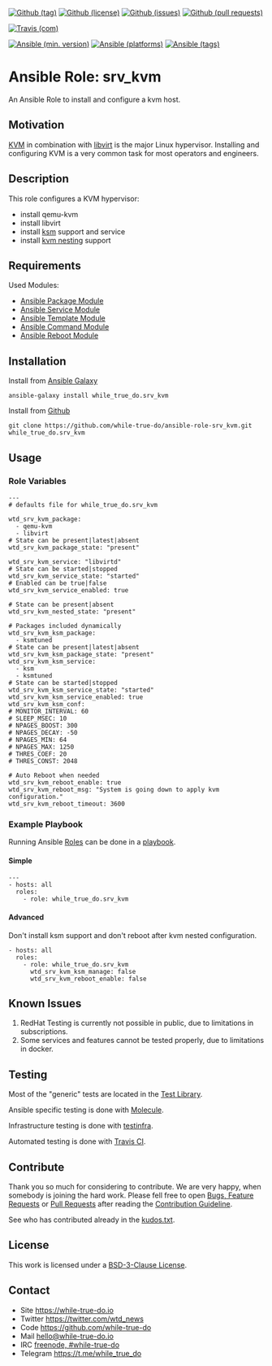 <!--
name: README.md
description: This file contains important information for the repository.
author: while-true-do.io
contact: hello@while-true-do.io
license: BSD-3-Clause
-->

<!-- github shields -->
[![Github (tag)](https://img.shields.io/github/tag/while-true-do/ansible-role-srv_kvm.svg)](https://github.com/while-true-do/ansible-role-srv_kvm/tags)
[![Github (license)](https://img.shields.io/github/license/while-true-do/ansible-role-srv_kvm.svg)](https://github.com/while-true-do/ansible-role-srv_kvm/blob/master/LICENSE)
[![Github (issues)](https://img.shields.io/github/issues/while-true-do/ansible-role-srv_kvm.svg)](https://github.com/while-true-do/ansible-role-srv_kvm/issues)
[![Github (pull requests)](https://img.shields.io/github/issues-pr/while-true-do/ansible-role-srv_kvm.svg)](https://github.com/while-true-do/ansible-role-srv_kvm/pulls)
<!-- travis shields -->
[![Travis (com)](https://img.shields.io/travis/com/while-true-do/ansible-role-srv_kvm.svg)](https://travis-ci.com/while-true-do/ansible-role-srv_kvm)
<!-- ansible shields -->
[![Ansible (min. version)](https://img.shields.io/badge/dynamic/yaml.svg?label=Min.%20Ansible%20Version&url=https%3A%2F%2Fraw.githubusercontent.com%2Fwhile-true-do%2Fansible-role-srv_kvm%2Fmaster%2Fmeta%2Fmain.yml&query=%24.galaxy_info.min_ansible_version&colorB=black)](https://galaxy.ansible.com/while_true_do/srv_kvm)
[![Ansible (platforms)](https://img.shields.io/badge/dynamic/yaml.svg?label=Supported%20OS&url=https%3A%2F%2Fraw.githubusercontent.com%2Fwhile-true-do%2Fansible-role-srv_kvm%2Fmaster%2Fmeta%2Fmain.yml&query=galaxy_info.platforms%5B*%5D.name&colorB=black)](https://galaxy.ansible.com/while_true_do/srv_kvm)
[![Ansible (tags)](https://img.shields.io/badge/dynamic/yaml.svg?label=Galaxy%20Tags&url=https%3A%2F%2Fraw.githubusercontent.com%2Fwhile-true-do%2Fansible-role-srv_kvm%2Fmaster%2Fmeta%2Fmain.yml&query=%24.galaxy_info.galaxy_tags%5B*%5D&colorB=black)](https://galaxy.ansible.com/while_true_do/srv_kvm)

# Ansible Role: srv_kvm

An Ansible Role to install and configure a kvm host.

## Motivation

[KVM](https://www.linux-kvm.org/page/Main_Page) in combination with
[libvirt](https://libvirt.org/) is the major Linux hypervisor. Installing and
configuring KVM is a very common task for most operators and engineers.

## Description

This role configures a KVM hypervisor:

-   install qemu-kvm
-   install libvirt
-   install [ksm](https://www.linux-kvm.org/page/KSM) support and service
-   install [kvm nesting](https://www.linux-kvm.org/page/Nested_Guests) support

## Requirements

Used Modules:

-   [Ansible Package Module](https://docs.ansible.com/ansible/latest/modules/package_module.html)
-   [Ansible Service Module](https://docs.ansible.com/ansible/latest/modules/service_module.html)
-   [Ansible Template Module](https://docs.ansible.com/ansible/latest/modules/template_module.html)
-   [Ansible Command Module](https://docs.ansible.com/ansible/latest/modules/command_module.html)
-   [Ansible Reboot Module](https://docs.ansible.com/ansible/latest/modules/reboot_module.html)


## Installation

Install from [Ansible Galaxy](https://galaxy.ansible.com/while_true_do/srv_kvm)
```
ansible-galaxy install while_true_do.srv_kvm
```

Install from [Github](https://github.com/while-true-do/ansible-role-srv_kvm)
```
git clone https://github.com/while-true-do/ansible-role-srv_kvm.git while_true_do.srv_kvm
```

## Usage

### Role Variables

```
---
# defaults file for while_true_do.srv_kvm

wtd_srv_kvm_package:
  - qemu-kvm
  - libvirt
# State can be present|latest|absent
wtd_srv_kvm_package_state: "present"

wtd_srv_kvm_service: "libvirtd"
# State can be started|stopped
wtd_srv_kvm_service_state: "started"
# Enabled can be true|false
wtd_srv_kvm_service_enabled: true

# State can be present|absent
wtd_srv_kvm_nested_state: "present"

# Packages included dynamically
wtd_srv_kvm_ksm_package:
  - ksmtuned
# State can be present|latest|absent
wtd_srv_kvm_ksm_package_state: "present"
wtd_srv_kvm_ksm_service:
  - ksm
  - ksmtuned
# State can be started|stopped
wtd_srv_kvm_ksm_service_state: "started"
wtd_srv_kvm_ksm_service_enabled: true
wtd_srv_kvm_ksm_conf:
# MONITOR_INTERVAL: 60
# SLEEP_MSEC: 10
# NPAGES_BOOST: 300
# NPAGES_DECAY: -50
# NPAGES_MIN: 64
# NPAGES_MAX: 1250
# THRES_COEF: 20
# THRES_CONST: 2048

# Auto Reboot when needed
wtd_srv_kvm_reboot_enable: true
wtd_srv_kvm_reboot_msg: "System is going down to apply kvm configuration."
wtd_srv_kvm_reboot_timeout: 3600
```

### Example Playbook

Running Ansible
[Roles](https://docs.ansible.com/ansible/latest/user_guide/playbooks_reuse_roles.html)
can be done in a
[playbook](https://docs.ansible.com/ansible/latest/user_guide/playbooks_intro.html).

#### Simple

```
---
- hosts: all
  roles:
    - role: while_true_do.srv_kvm
```

#### Advanced

Don't install ksm support and don't reboot after kvm nested configuration.

```
- hosts: all
  roles:
    - role: while_true_do.srv_kvm
      wtd_srv_kvm_ksm_manage: false
      wtd_srv_kvm_reboot_enable: false
```

## Known Issues

1.  RedHat Testing is currently not possible in public, due to limitations
    in subscriptions.
2.  Some services and features cannot be tested properly, due to limitations
    in docker.

## Testing

Most of the "generic" tests are located in the
[Test Library](https://github.com/while-true-do/test-library).

Ansible specific testing is done with
[Molecule](https://molecule.readthedocs.io/en/stable/).

Infrastructure testing is done with
[testinfra](https://testinfra.readthedocs.io/en/stable/).

Automated testing is done with [Travis CI](https://travis-ci.com/while-true-do).

## Contribute

Thank you so much for considering to contribute. We are very happy, when somebody
is joining the hard work. Please fell free to open
[Bugs, Feature Requests](https://github.com/while-true-do/ansible-role-srv_kvm/issues)
or [Pull Requests](https://github.com/while-true-do/ansible-role-srv_kvm/pulls) after
reading the [Contribution Guideline](https://github.com/while-true-do/doc-library/blob/master/docs/CONTRIBUTING.md).

See who has contributed already in the [kudos.txt](./kudos.txt).

## License

This work is licensed under a [BSD-3-Clause License](https://opensource.org/licenses/BSD-3-Clause).

## Contact

-   Site <https://while-true-do.io>
-   Twitter <https://twitter.com/wtd_news>
-   Code <https://github.com/while-true-do>
-   Mail [hello@while-true-do.io](mailto:hello@while-true-do.io)
-   IRC [freenode, #while-true-do](https://webchat.freenode.net/?channels=while-true-do)
-   Telegram <https://t.me/while_true_do>
